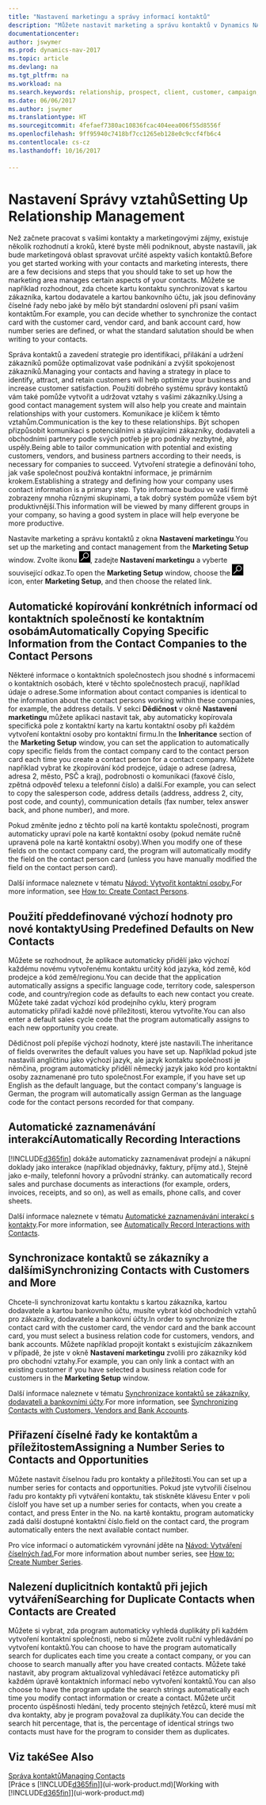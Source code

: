 ```yaml
---
title: "Nastavení marketingu a správy informací kontaktů"
description: "Můžete nastavit marketing a správu kontaktů v Dynamics NAV k optimalizaci vztahů s potenciálními zákazníky nebo zákazníky a zlepšení kampaní a propagace."
documentationcenter: 
author: jswymer
ms.prod: dynamics-nav-2017
ms.topic: article
ms.devlang: na
ms.tgt_pltfrm: na
ms.workload: na
ms.search.keywords: relationship, prospect, client, customer, campaign, promo
ms.date: 06/06/2017
ms.author: jswymer
ms.translationtype: HT
ms.sourcegitcommit: 4fefaef7380ac10836fcac404eea006f55d8556f
ms.openlocfilehash: 9ff95940c7418bf7cc1265eb128e0c9ccf4fb6c4
ms.contentlocale: cs-cz
ms.lasthandoff: 10/16/2017

---
```

# <a name="setting-up-relationship-management"></a><span data-ttu-id="9b3f1-103">Nastavení Správy vztahů</span><span class="sxs-lookup"><span data-stu-id="9b3f1-103">Setting Up Relationship Management</span></span>
<span data-ttu-id="9b3f1-104">Než začnete pracovat s vašimi kontakty a marketingovými zájmy, existuje několik rozhodnutí a kroků, které byste měli podniknout, abyste nastavili, jak bude marketingová oblast spravovat určité aspekty vašich kontaktů.</span><span class="sxs-lookup"><span data-stu-id="9b3f1-104">Before you get started working with your contacts and marketing interests, there are a few decisions and steps that you should take to set up how the marketing area manages certain aspects of your contacts.</span></span> <span data-ttu-id="9b3f1-105">Můžete se například rozhodnout, zda chcete kartu kontaktu synchronizovat s kartou zákazníka, kartou dodavatele a kartou bankovního účtu, jak jsou definovány číselné řady nebo jaké by mělo být standardní oslovení při psaní vašim kontaktům.</span><span class="sxs-lookup"><span data-stu-id="9b3f1-105">For example, you can decide whether to synchronize the contact card with the customer card, vendor card, and bank account card, how number series are defined, or what the standard salutation should be when writing to your contacts.</span></span>

<span data-ttu-id="9b3f1-106">Správa kontaktů a zavedení strategie pro identifikaci, přilákání a udržení zákazníků pomůže optimalizovat vaše podnikání a zvýšit spokojenost zákazníků.</span><span class="sxs-lookup"><span data-stu-id="9b3f1-106">Managing your contacts and having a strategy in place to identify, attract, and retain customers will help optimize your business and increase customer satisfaction.</span></span> <span data-ttu-id="9b3f1-107">Použití dobrého systému správy kontaktů vám také pomůže vytvořit a udržovat vztahy s vašimi zákazníky.</span><span class="sxs-lookup"><span data-stu-id="9b3f1-107">Using a good contact management system will also help you create and maintain relationships with your customers.</span></span> <span data-ttu-id="9b3f1-108">Komunikace je klíčem k těmto vztahům.</span><span class="sxs-lookup"><span data-stu-id="9b3f1-108">Communication is the key to these relationships.</span></span> <span data-ttu-id="9b3f1-109">Být schopen přizpůsobit komunikaci s potenciálními a stávajícími zákazníky, dodavateli a obchodními partnery podle svých potřeb je pro podniky nezbytné, aby uspěly.</span><span class="sxs-lookup"><span data-stu-id="9b3f1-109">Being able to tailor communication with potential and existing customers, vendors, and business partners according to their needs, is necessary for companies to succeed.</span></span> <span data-ttu-id="9b3f1-110">Vytvoření strategie a definování toho, jak vaše společnost používá kontaktní informace, je primárním krokem.</span><span class="sxs-lookup"><span data-stu-id="9b3f1-110">Establishing a strategy and defining how your company uses contact information is a primary step.</span></span> <span data-ttu-id="9b3f1-111">Tyto informace budou ve vaší firmě zobrazeny mnoha různými skupinami, a tak dobrý systém pomůže všem být produktivnější.</span><span class="sxs-lookup"><span data-stu-id="9b3f1-111">This information will be viewed by many different groups in your company, so having a good system in place will help everyone be more productive.</span></span>

<span data-ttu-id="9b3f1-112">Nastavíte marketing a správu kontaktů z okna **Nastavení marketingu**.</span><span class="sxs-lookup"><span data-stu-id="9b3f1-112">You set up the marketing and contact management from the **Marketing Setup** window.</span></span> <span data-ttu-id="9b3f1-113">Zvolte ikonu ![Vyhledat stránku nebo sestavu](media/ui-search/search_small.png "Ikona Vyhledat stránku nebo sestavu"), zadejte **Nastavení marketingu** a vyberte související odkaz.</span><span class="sxs-lookup"><span data-stu-id="9b3f1-113">To open the **Marketing Setup** window, choose the ![Search for Page or Report](media/ui-search/search_small.png "Search for Page or Report icon") icon, enter **Marketing Setup**, and then choose the related link.</span></span>

## <a name="automatically-copying-specific-information-from-the-contact-companies-to-the-contact-persons"></a><span data-ttu-id="9b3f1-114">Automatické kopírování konkrétních informací od kontaktních společností ke kontaktním osobám</span><span class="sxs-lookup"><span data-stu-id="9b3f1-114">Automatically Copying Specific Information from the Contact Companies to the Contact Persons</span></span>
<span data-ttu-id="9b3f1-115">Některé informace o kontaktních společnostech jsou shodné s informacemi o kontaktních osobách, které v těchto společnostech pracují, například údaje o adrese.</span><span class="sxs-lookup"><span data-stu-id="9b3f1-115">Some information about contact companies is identical to the information about the contact persons working within these companies, for example, the address details.</span></span> <span data-ttu-id="9b3f1-116">V sekci **Dědičnost** v okně **Nastavení marketingu** můžete aplikaci nastavit tak, aby automaticky kopírovala specifická pole z kontaktní karty na kartu kontaktní osoby při každém vytvoření kontaktní osoby pro kontaktní firmu.</span><span class="sxs-lookup"><span data-stu-id="9b3f1-116">In the **Inheritance** section of the **Marketing Setup** window, you can set the application to automatically copy specific fields from the contact company card to the contact person card each time you create a contact person for a contact company.</span></span> <span data-ttu-id="9b3f1-117">Můžete například vybrat ke zkopírování kód prodejce, údaje o adrese (adresa, adresa 2, město, PSČ a kraj), podrobnosti o komunikaci (faxové číslo, zpětná odpověď telexu a telefonní číslo) a další.</span><span class="sxs-lookup"><span data-stu-id="9b3f1-117">For example, you can select to copy the salesperson code, address details (address, address 2, city, post code, and county), communication details (fax number, telex answer back, and phone number), and more.</span></span>

<span data-ttu-id="9b3f1-118">Pokud změníte jedno z těchto polí na kartě kontaktu společnosti, program automaticky upraví pole na kartě kontaktní osoby (pokud nemáte ručně upravená pole na kartě kontaktní osoby).</span><span class="sxs-lookup"><span data-stu-id="9b3f1-118">When you modify one of these fields on the contact company card, the program will automatically modify the field on the contact person card (unless you have manually modified the field on the contact person card).</span></span>

<span data-ttu-id="9b3f1-119">Další informace naleznete v tématu [Návod: Vytvořit kontaktní osoby.](marketing-how-create-contact-persons.md)</span><span class="sxs-lookup"><span data-stu-id="9b3f1-119">For more information, see [How to: Create Contact Persons](marketing-how-create-contact-persons.md).</span></span>

## <a name="using-predefined-defaults-on-new-contacts"></a><span data-ttu-id="9b3f1-120">Použití předdefinované výchozí hodnoty pro nové kontakty</span><span class="sxs-lookup"><span data-stu-id="9b3f1-120">Using Predefined Defaults on New Contacts</span></span>
<span data-ttu-id="9b3f1-121">Můžete se rozhodnout, že aplikace automaticky přidělí jako výchozí každému novému vytvořenému kontaktu určitý kód jazyka, kód země, kód prodejce a kód země/regionu.</span><span class="sxs-lookup"><span data-stu-id="9b3f1-121">You can decide that the application automatically assigns a specific language code, territory code, salesperson code, and country/region code as defaults to each new contact you create.</span></span> <span data-ttu-id="9b3f1-122">Můžete také zadat výchozí kód prodejního cyklu, který program automaticky přiřadí každé nové příležitosti, kterou vytvoříte.</span><span class="sxs-lookup"><span data-stu-id="9b3f1-122">You can also enter a default sales cycle code that the program automatically assigns to each new opportunity you create.</span></span>

<span data-ttu-id="9b3f1-123">Dědičnost polí přepíše výchozí hodnoty, které jste nastavili.</span><span class="sxs-lookup"><span data-stu-id="9b3f1-123">The inheritance of fields overwrites the default values you have set up.</span></span> <span data-ttu-id="9b3f1-124">Například pokud jste nastavili angličtinu jako výchozí jazyk, ale jazyk kontaktu společnosti je němčina, program automaticky přidělí německý jazyk jako kód pro kontaktní osoby zaznamenané pro tuto společnost.</span><span class="sxs-lookup"><span data-stu-id="9b3f1-124">For example, if you have set up English as the default language, but the contact company's language is German, the program will automatically assign German as the language code for the contact persons recorded for that company.</span></span>

<!--You can also setup a default salutation that the program automatically assigns to your contacts. You can use these salutations in your interaction template attachments (for example, Microsoft Word documents). When setting up a default salutation, you can enter a salutation text and a salutation format. For example, if the salutation text is Dear, and the salutation format is Salutation Text + Title + Name, the program will automatically enter Dear Mr. John Smith as a salutation for a contact called John Smith.-->

## <a name="automatically-recording-interactions"></a><span data-ttu-id="9b3f1-125">Automatické zaznamenávání interakcí</span><span class="sxs-lookup"><span data-stu-id="9b3f1-125">Automatically Recording Interactions</span></span>
[!INCLUDE[d365fin](includes/d365fin_md.md)]<span data-ttu-id="9b3f1-126"> dokáže automaticky zaznamenávat prodejní a nákupní doklady jako interakce (například objednávky, faktury, příjmy atd.), Stejně jako e-maily, telefonní hovory a průvodní stránky.</span><span class="sxs-lookup"><span data-stu-id="9b3f1-126"> can automatically record sales and purchase documents as interactions (for example, orders, invoices, receipts, and so on), as well as emails, phone calls, and cover sheets.</span></span>

<span data-ttu-id="9b3f1-127">Další informace naleznete v tématu [Automatické zaznamenávání interakcí s kontakty](marketing-auto-record-interactions.md).</span><span class="sxs-lookup"><span data-stu-id="9b3f1-127">For more information, see [Automatically Record Interactions with Contacts](marketing-auto-record-interactions.md).</span></span>

## <a name="synchronizing-contacts-with-customers-and-more"></a><span data-ttu-id="9b3f1-128">Synchronizace kontaktů se zákazníky a dalšími</span><span class="sxs-lookup"><span data-stu-id="9b3f1-128">Synchronizing Contacts with Customers and More</span></span>
<span data-ttu-id="9b3f1-129">Chcete-li synchronizovat kartu kontaktu s kartou zákazníka, kartou dodavatele a kartou bankovního účtu, musíte vybrat kód obchodních vztahů pro zákazníky, dodavatele a bankovní účty.</span><span class="sxs-lookup"><span data-stu-id="9b3f1-129">In order to synchronize the contact card with the customer card, the vendor card and the bank account card, you must select a business relation code for customers, vendors, and bank accounts.</span></span> <span data-ttu-id="9b3f1-130">Můžete například propojit kontakt s existujícím zákazníkem v případě, že jste v okně **Nastavení marketingu** zvolili pro zákazníky kód pro obchodní vztahy.</span><span class="sxs-lookup"><span data-stu-id="9b3f1-130">For example, you can only link a contact with an existing customer if you have selected a business relation code for customers in the **Marketing Setup** window.</span></span>

<span data-ttu-id="9b3f1-131">Další informace naleznete v tématu [Synchronizace kontaktů se zákazníky, dodavateli a bankovními účty](marketing-synchronize-contacts-customers-vendors-bank-accounts.md).</span><span class="sxs-lookup"><span data-stu-id="9b3f1-131">For more information, see [Synchronizing Contacts with Customers, Vendors and Bank Accounts](marketing-synchronize-contacts-customers-vendors-bank-accounts.md).</span></span>

## <a name="assigning-a-number-series-to-contacts-and-opportunities"></a><span data-ttu-id="9b3f1-132">Přiřazení číselné řady ke kontaktům a příležitostem</span><span class="sxs-lookup"><span data-stu-id="9b3f1-132">Assigning a Number Series to Contacts and Opportunities</span></span>
<span data-ttu-id="9b3f1-133">Můžete nastavit číselnou řadu pro kontakty a příležitosti.</span><span class="sxs-lookup"><span data-stu-id="9b3f1-133">You can set up a number series for contacts and opportunities.</span></span> <span data-ttu-id="9b3f1-134">Pokud jste vytvořili číselnou řadu pro kontakty při vytváření kontaktu, tak stiskněte klávesu Enter v poli číslo</span><span class="sxs-lookup"><span data-stu-id="9b3f1-134">If you have set up a number series for contacts, when you create a contact, and press Enter in the No.</span></span> <span data-ttu-id="9b3f1-135">na kartě kontaktu, program automaticky zadá další dostupné kontaktní číslo.</span><span class="sxs-lookup"><span data-stu-id="9b3f1-135">field on the contact card, the program automatically enters the next available contact number.</span></span>

<span data-ttu-id="9b3f1-136">Pro více informací o automatickém vyrovnání jděte na [ Návod: Vytváření číselných řad.](ui-create-number-series.md)</span><span class="sxs-lookup"><span data-stu-id="9b3f1-136">For more information about number series, see [How to: Create Number Series](ui-create-number-series.md).</span></span>

## <a name="searching-for-duplicate-contacts-when-contacts-are-created"></a><span data-ttu-id="9b3f1-137">Nalezení duplicitních kontaktů při jejich vytváření</span><span class="sxs-lookup"><span data-stu-id="9b3f1-137">Searching for Duplicate Contacts when Contacts are Created</span></span>
<span data-ttu-id="9b3f1-138">Můžete si vybrat, zda program automaticky vyhledá duplikáty při každém vytvoření kontaktní společnosti, nebo si můžete zvolit ruční vyhledávání po vytvoření kontaktů.</span><span class="sxs-lookup"><span data-stu-id="9b3f1-138">You can choose to have the program automatically search for duplicates each time you create a contact company, or you can choose to search manually after you have created contacts.</span></span> <span data-ttu-id="9b3f1-139">Můžete také nastavit, aby program aktualizoval vyhledávací řetězce automaticky při každém úpravě kontaktních informací nebo vytvoření kontaktů.</span><span class="sxs-lookup"><span data-stu-id="9b3f1-139">You can also choose to have the program update the search strings automatically each time you modify contact information or create a contact.</span></span> <span data-ttu-id="9b3f1-140">Můžete určit procento úspěšnosti hledání, tedy procento stejných řetězců, které musí mít dva kontakty, aby je program považoval za duplikáty.</span><span class="sxs-lookup"><span data-stu-id="9b3f1-140">You can decide the search hit percentage, that is, the percentage of identical strings two contacts must have for the program to consider them as duplicates.</span></span>

## <a name="see-also"></a><span data-ttu-id="9b3f1-141">Viz také</span><span class="sxs-lookup"><span data-stu-id="9b3f1-141">See Also</span></span>
[<span data-ttu-id="9b3f1-142">Správa kontaktů</span><span class="sxs-lookup"><span data-stu-id="9b3f1-142">Managing Contacts</span></span>](marketing-contacts.md)  
<span data-ttu-id="9b3f1-143">[Práce s [!INCLUDE[d365fin](includes/d365fin_md.md)]](ui-work-product.md)</span><span class="sxs-lookup"><span data-stu-id="9b3f1-143">[Working with [!INCLUDE[d365fin](includes/d365fin_md.md)]](ui-work-product.md)</span></span>  

